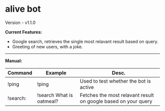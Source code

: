 # alive bot
Version - v1.1.0

<strong>Current Features:</strong>
- Google search, retrieves the single most relavant result based on query.
- Greeting of new users, with a joke.
<hr>
<strong>Manual:</strong>

| Command  | Example | Desc. |
| ------------- | ------------- | ------------ |
| !ping  | !ping  | Used to test whether the bot is active |
| !search: <query>  | !search What is oatmeal?  | Fetches the most relavant result on google based on your query |
